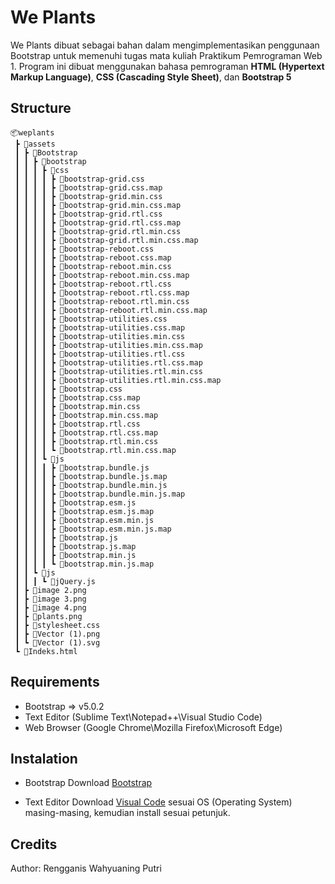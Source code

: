 # We Plants

We Plants dibuat sebagai bahan dalam mengimplementasikan penggunaan Bootstrap untuk memenuhi tugas mata kuliah Praktikum Pemrograman Web 1. Program ini dibuat menggunakan bahasa pemrograman **HTML (Hypertext Markup Language)**, **CSS (Cascading Style Sheet)**, dan **Bootstrap 5**

## Structure

```
📦weplants
 ┣ 📂assets
 ┃ ┣ 📂Bootstrap
 ┃ ┃ ┣ 📂bootstrap
 ┃ ┃ ┃ ┣ 📂css
 ┃ ┃ ┃ ┃ ┣ 📜bootstrap-grid.css
 ┃ ┃ ┃ ┃ ┣ 📜bootstrap-grid.css.map
 ┃ ┃ ┃ ┃ ┣ 📜bootstrap-grid.min.css
 ┃ ┃ ┃ ┃ ┣ 📜bootstrap-grid.min.css.map
 ┃ ┃ ┃ ┃ ┣ 📜bootstrap-grid.rtl.css
 ┃ ┃ ┃ ┃ ┣ 📜bootstrap-grid.rtl.css.map
 ┃ ┃ ┃ ┃ ┣ 📜bootstrap-grid.rtl.min.css
 ┃ ┃ ┃ ┃ ┣ 📜bootstrap-grid.rtl.min.css.map
 ┃ ┃ ┃ ┃ ┣ 📜bootstrap-reboot.css
 ┃ ┃ ┃ ┃ ┣ 📜bootstrap-reboot.css.map
 ┃ ┃ ┃ ┃ ┣ 📜bootstrap-reboot.min.css
 ┃ ┃ ┃ ┃ ┣ 📜bootstrap-reboot.min.css.map
 ┃ ┃ ┃ ┃ ┣ 📜bootstrap-reboot.rtl.css
 ┃ ┃ ┃ ┃ ┣ 📜bootstrap-reboot.rtl.css.map
 ┃ ┃ ┃ ┃ ┣ 📜bootstrap-reboot.rtl.min.css
 ┃ ┃ ┃ ┃ ┣ 📜bootstrap-reboot.rtl.min.css.map
 ┃ ┃ ┃ ┃ ┣ 📜bootstrap-utilities.css
 ┃ ┃ ┃ ┃ ┣ 📜bootstrap-utilities.css.map
 ┃ ┃ ┃ ┃ ┣ 📜bootstrap-utilities.min.css
 ┃ ┃ ┃ ┃ ┣ 📜bootstrap-utilities.min.css.map
 ┃ ┃ ┃ ┃ ┣ 📜bootstrap-utilities.rtl.css
 ┃ ┃ ┃ ┃ ┣ 📜bootstrap-utilities.rtl.css.map
 ┃ ┃ ┃ ┃ ┣ 📜bootstrap-utilities.rtl.min.css
 ┃ ┃ ┃ ┃ ┣ 📜bootstrap-utilities.rtl.min.css.map
 ┃ ┃ ┃ ┃ ┣ 📜bootstrap.css
 ┃ ┃ ┃ ┃ ┣ 📜bootstrap.css.map
 ┃ ┃ ┃ ┃ ┣ 📜bootstrap.min.css
 ┃ ┃ ┃ ┃ ┣ 📜bootstrap.min.css.map
 ┃ ┃ ┃ ┃ ┣ 📜bootstrap.rtl.css
 ┃ ┃ ┃ ┃ ┣ 📜bootstrap.rtl.css.map
 ┃ ┃ ┃ ┃ ┣ 📜bootstrap.rtl.min.css
 ┃ ┃ ┃ ┃ ┗ 📜bootstrap.rtl.min.css.map
 ┃ ┃ ┃ ┗ 📂js
 ┃ ┃ ┃ ┃ ┣ 📜bootstrap.bundle.js
 ┃ ┃ ┃ ┃ ┣ 📜bootstrap.bundle.js.map
 ┃ ┃ ┃ ┃ ┣ 📜bootstrap.bundle.min.js
 ┃ ┃ ┃ ┃ ┣ 📜bootstrap.bundle.min.js.map
 ┃ ┃ ┃ ┃ ┣ 📜bootstrap.esm.js
 ┃ ┃ ┃ ┃ ┣ 📜bootstrap.esm.js.map
 ┃ ┃ ┃ ┃ ┣ 📜bootstrap.esm.min.js
 ┃ ┃ ┃ ┃ ┣ 📜bootstrap.esm.min.js.map
 ┃ ┃ ┃ ┃ ┣ 📜bootstrap.js
 ┃ ┃ ┃ ┃ ┣ 📜bootstrap.js.map
 ┃ ┃ ┃ ┃ ┣ 📜bootstrap.min.js
 ┃ ┃ ┃ ┃ ┗ 📜bootstrap.min.js.map
 ┃ ┃ ┗ 📂js
 ┃ ┃ ┃ ┗ 📜jQuery.js
 ┃ ┣ 📜image 2.png
 ┃ ┣ 📜image 3.png
 ┃ ┣ 📜image 4.png
 ┃ ┣ 📜plants.png
 ┃ ┣ 📜stylesheet.css
 ┃ ┣ 📜Vector (1).png
 ┃ ┗ 📜Vector (1).svg
 ┗ 📜Indeks.html
```

## Requirements

* Bootstrap => v5.0.2
* Text Editor (Sublime Text\Notepad++\Visual Studio Code)
* Web Browser (Google Chrome\Mozilla Firefox\Microsoft Edge)

## Instalation
   
* Bootstrap
   Download [Bootstrap](https://getbootstrap.com/docs/5.0/getting-started/download/)

*  Text Editor
   Download [Visual Code](https://code.visualstudio.com/Download) sesuai OS (Operating System) masing-masing, kemudian install sesuai petunjuk.

## Credits

   Author: Rengganis Wahyuaning Putri